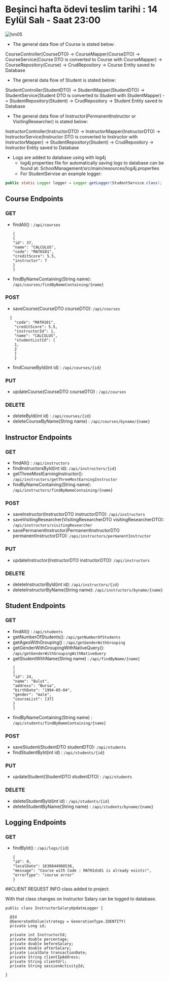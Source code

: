# Beşinci hafta ödevi teslim tarihi : 14 Eylül Salı - Saat 23:00

![hm05](https://user-images.githubusercontent.com/45206582/132606840-bcc89ab7-37f4-4bbd-a950-227b838b0b3c.PNG)

* The general data flow of Course is stated below:

CourseController(CourseDTO) -> CourseMapper(CourseDTO) -> CourseService(Course DTO is converted to Course with CourseMapper) -> CourseRepository(Course) -> CrudRepository -> Course Entity saved to Database

* The general data flow of Student is stated below:

StudentController(StudentDTO) -> StudentMapper(StudentDTO) -> StudentService(Student DTO is converted to Student with StudentMapper) -> StudentRepository(Student) -> CrudRepository -> Student Entity saved to Database

* The general data flow of Instructor(PermanentInstructor or VisitingResearcher) is stated below:

InstructorController(InstructorDTO) -> InstructorMapper(InstructorDTO) -> InstructorService(Instructor DTO is converted to Instructor with InstructorMapper) -> StudentRepository(Student) -> CrudRepository -> Instructor Entity saved to Database

* Logs are added to database using with log4j
    * log4j properties file for automatically saving logs to database can be found at: SchoolManagement/src/main/resources/log4j.properties
    * For StudentServise an example logger:
```java
public static Logger logger = Logger.getLogger(StudentService.class);

```



## Course Endpoints

### GET
- findAll() : `/api/courses`
  ```
  [
  {
  "id": 37,
  "name": "CALCULUS",
  "code": "MATH101",
  "creditScore": 5.5,
  "instructor": 7
  }
  ]
  ```
- findByNameContaining(String name): `/api/courses/findByNameContaining/{name}`

### POST
- saveCourse(CourseDTO courseDTO): `/api/courses`
```
  {
    "code": "MATH101",
    "creditScore": 5.5,
    "instructorId": 1,
    "name": "CALCULUS",
    "studentListId": [
    1,
    2
    ]
    }
```
- findCourseById(int id) : `/api/courses/{id}`

### PUT
- updateCourse(CourseDTO courseDTO) : `/api/courses`

### DELETE
- deleteById(int id) : `/api/courses/{id}`
- deleteCourseByName(String name) : `/api/courses/byname/{name}`

## Instructor Endpoints

### GET
- findAll() : `/api/instructors`
- findInstructorsById(int id): `/api/instructors/{id}`
- getThreeMostEarningInstructor(): `/api/instructors/getThreeMostEarningInstructor`
- findByNameContaining(String name): `/api/instructors/findByNameContaining/{name}`

### POST
- saveInstructor(InstructorDTO instructorDTO): `/api/instructors`
- saveVisitingResearcher(VisitingResearcherDTO visitingResearcherDTO): `/api/instructors/visitingResearcher`
- savePermanentInstructor(PermanentInstructorDTO permanentInstructorDTO): `/api/instructors/permanentInstructor`

### PUT
- updateInstructor(InstructorDTO instructorDTO): `/api/instructors`

### DELETE
- deleteInstructorById(int id): `/api/instructors/{id}`
- deleteInstructorByName(String name): `/api/instructors/byname/{name}`

## Student Endpoints

### GET
- findAll() : `/api/students`
- getNumberOfStudents(): `/api/getNumberOfStudents`
- getAgesWithGrouping() : `/api/getGenderWithGrouping`
- getGenderWithGroupingWithNativeQuery(): `/api/getGenderWithGroupingWithNativeQuery`
- getStudentWithName(String name) : `/api/findByName/{name}`
  ```
  [
  {
  "id": 24,
  "name": "Bulut",
  "address": "Bursa",
  "birthDate": "1994-05-04",
  "gender": "male",
  "courseList": [37]
  }
  ]
  ```
- findByNameContaining(String name) : `/api/students/findByNameContaining/{name}`

### POST
- saveStudent(StudentDTO studentDTO): `/api/students`
- findStudentById(int id) : `/api/students/{id}`

### PUT
- updateStudent(StudentDTO studentDTO) : `/api/students`

### DELETE
- deleteStudentById(int id) : `/api/students/{id}`
- deleteStudentByName(String name) : `/api/students/byname/{name}`

## Logging Endpoints

### GET
- findById() : `/api/logs/{id}`
  ```
  {
  "id": 9,
  "localDate": 1630844960536,
  "message": "Course with Code : MATH1ds01 is already exists!",
  "errorType": "course error"
  }
  ```
  
##CLIENT REQUEST INFO class added to project:

With that class changes on Instructor Salary can be logged to database.
  ```  
public class InstructorSalaryUpdateLogger {

    @Id
    @GeneratedValue(strategy = GenerationType.IDENTITY)
    private Long id;

    private int InstructorId;
    private double percentage;
    private double beforeSalary;
    private double afterSalary;
    private LocalDate transactionDate;
    private String clientIpAddress;
    private String clientUrl;
    private String sessionActivityId;

}
  ```